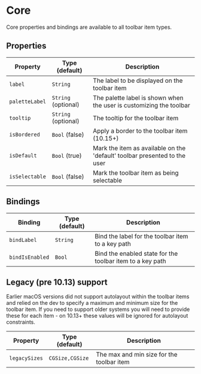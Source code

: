 # Core

Core properties and bindings are available to all toolbar item types.

## Properties

| Property   | Type (default)     |  Description |
|----------|-------------|------|
| `label`  | `String`    | The label to be displayed on the toolbar item |
| `paletteLabel`  | `String` (optional)   | The palette label is shown when the user is customizing the toolbar |
| `tooltip`  | `String` (optional) | The tooltip for the toolbar item |
| `isBordered` | `Bool` (false) | Apply a border to the toolbar item (10.15+)  |
| `isDefault` | `Bool` (true) | Mark the item as available on the 'default' toolbar presented to the user  |
| `isSelectable` | `Bool` (false) | Mark the toolbar item as being selectable  |

## Bindings

| Binding   | Type (default)     |  Description |
|----------|-------------|------|
| `bindLabel` | `String` | Bind the label for the toolbar item to a key path
| `bindIsEnabled` | `Bool` | Bind the enabled state for the toolbar item to a key path

## Legacy (pre 10.13) support

Earlier macOS versions did not support autolayout within the toolbar items and relied on the dev to specify a maximum and minimum size for the toolbar item.  If you need to support older systems you will need to provide these for each item - on 10.13+ these values will be ignored for autolayout constraints.

| Property   | Type (default)     |  Description |
|----------|-------------|------|
| `legacySizes`  | `CGSize,CGSize`    | The max and min size for the toolbar item |
